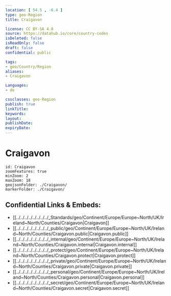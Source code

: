 ```yaml
---
location: [ 54.5 , -6.4 ] 
type: geo-Region
title: Craigavon

license: CC BY-SA 4.0
source: https://datahub.io/core/country-codes
isDeleted: false
isReadOnly: false
draft: false
confidential: public

tags:
- geo/Country/Region
aliases:
- Craigavon

Languages:
- de

cssclasses: geo-Region
publish: true
linkTitle: 
keywords: 
layout: 
publishDate: 
expiryDate: 
---
```


# Craigavon

```leaflet
id: Craigavon
zoomFeatures: true 
minZoom: 2 
maxZoom: 18
geojsonFolder: ./Craigavon/
markerFolder: ./Craigavon/
```


## Confidential Links & Embeds: 
- [[../../../../../../../../_Standards/geo/Continent/Europe/Europe~North/UK/Ireland~North/Counties/Craigavon|Craigavon]] 
- [[../../../../../../../../_public/geo/Continent/Europe/Europe~North/UK/Ireland~North/Counties/Craigavon.public|Craigavon.public]] 
- [[../../../../../../../../_internal/geo/Continent/Europe/Europe~North/UK/Ireland~North/Counties/Craigavon.internal|Craigavon.internal]] 
- [[../../../../../../../../_protect/geo/Continent/Europe/Europe~North/UK/Ireland~North/Counties/Craigavon.protect|Craigavon.protect]] 
- [[../../../../../../../../_private/geo/Continent/Europe/Europe~North/UK/Ireland~North/Counties/Craigavon.private|Craigavon.private]] 
- [[../../../../../../../../_personal/geo/Continent/Europe/Europe~North/UK/Ireland~North/Counties/Craigavon.personal|Craigavon.personal]] 
- [[../../../../../../../../_secret/geo/Continent/Europe/Europe~North/UK/Ireland~North/Counties/Craigavon.secret|Craigavon.secret]] 

